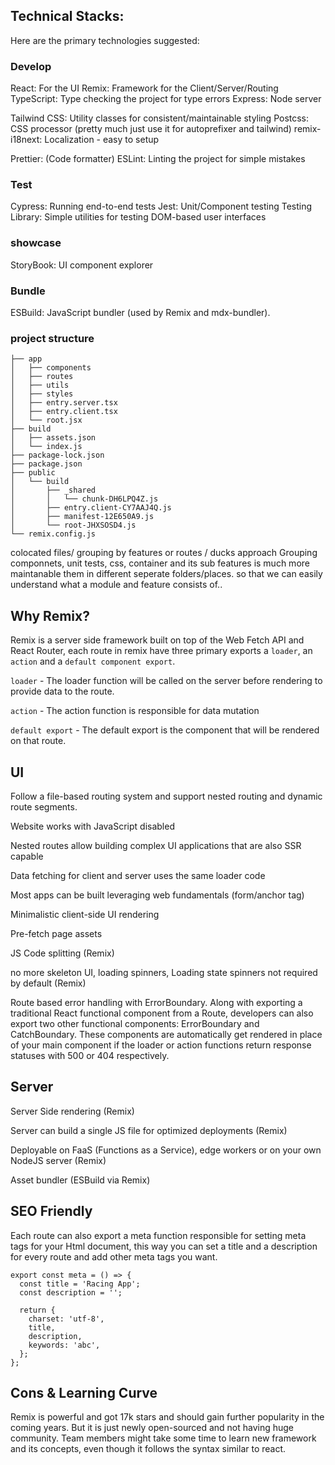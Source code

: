 ## Technical Stacks:

Here are the primary technologies suggested:

### Develop

React: For the UI
Remix: Framework for the Client/Server/Routing
TypeScript: Type checking the project for type errors
Express: Node server 

Tailwind CSS: Utility classes for consistent/maintainable styling
Postcss: CSS processor (pretty much just use it for autoprefixer and tailwind)
remix-i18next: Localization - easy to setup

Prettier: (Code formatter)
ESLint: Linting the project for simple mistakes

### Test

Cypress: Running end-to-end tests
Jest: Unit/Component testing 
Testing Library: Simple utilities for testing DOM-based user interfaces

### showcase
StoryBook: UI component explorer


### Bundle
ESBuild: JavaScript bundler (used by Remix and mdx-bundler).

### project structure

```
├── app
│   ├── components
│   ├── routes
│   ├── utils
│   ├── styles
│   ├── entry.server.tsx
│   ├── entry.client.tsx
│   └── root.jsx
├── build
│   ├── assets.json
│   └── index.js
├── package-lock.json
├── package.json
├── public
│   └── build
│       ├── _shared
│       │   └── chunk-DH6LPQ4Z.js
│       ├── entry.client-CY7AAJ4Q.js
│       ├── manifest-12E650A9.js
│       └── root-JHXSOSD4.js
└── remix.config.js
```

colocated files/ grouping by features or routes / ducks approach
Grouping componnets, unit tests, css, container and its sub features is much more maintanable them in different seperate folders/places. so that we can easily understand what a module and feature consists of..



## Why Remix?
Remix is a server side framework built on top of the Web Fetch API and React Router, each route in remix have three primary exports a `loader`, an `action` and a `default component export`. 

`loader` - The loader function will be called on the server before rendering to provide data to the route.

`action` - The action function is responsible for data mutation

`default export` - The default export is the component that will be rendered on that route.

## UI

Follow a file-based routing system and support nested routing and dynamic route segments.

Website works with JavaScript disabled 

Nested routes allow building complex UI applications that are also SSR capable 

Data fetching for client and server uses the same loader code 

Most apps can be built leveraging web fundamentals (form/anchor tag)

Minimalistic client-side UI rendering 

Pre-fetch page assets 

JS Code splitting (Remix)

no more skeleton UI, loading spinners, Loading state spinners not required by default (Remix)

Route based error handling with ErrorBoundary.  Along with exporting a traditional React functional component from a Route, developers can also export two other functional components: ErrorBoundary and CatchBoundary. These components are automatically get rendered in place of your main component if the loader or action functions return response statuses with 500 or 404 respectively.



## Server

Server Side rendering (Remix)

Server can build a single JS file for optimized deployments (Remix)

Deployable on FaaS (Functions as a Service), edge workers or on your own NodeJS server (Remix)

Asset bundler (ESBuild via Remix)

## SEO Friendly
Each route can also export a meta function responsible for setting meta tags for your Html document, this way you can set a title and a description for every route and add other meta tags you want.

```
export const meta = () => {
  const title = 'Racing App';
  const description = '';

  return {
    charset: 'utf-8',
    title,
    description,
    keywords: 'abc',
  };
};
```


## Cons & Learning Curve

Remix is powerful and got 17k stars and should gain further popularity in the coming years.
But it is just newly open-sourced and not having huge community. 
Team members might take some time to learn new framework and its concepts, even though it follows the syntax similar to react.
  
